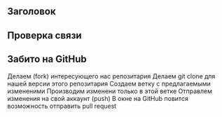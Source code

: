 ## Заголовок

## Проверка связи

## Забито на GitHub

Делаем (fork) интересующего нас репозитария
Делаем git clone для нашей версии этого репозитария
Создаем ветку с предлагаемыми измененими
Производим изменени только в этой ветке
Отправлем изменения на свой аккаунт (push)
В окне на GitHub повится возможность отправить pull request